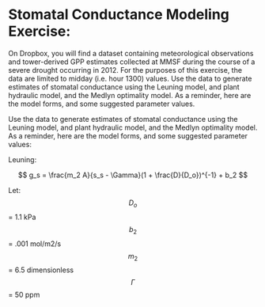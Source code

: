 # Stomatal Conductance Modeling Exercise:  

On Dropbox, you will find a dataset containing meteorological observations and tower-derived GPP estimates collected at MMSF during the course of a severe drought occurring in 2012.  For the purposes of this exercise, the data are limited to midday (i.e. hour 1300) values. Use the data to generate estimates of stomatal conductance using the Leuning model, and plant hydraulic model, and the Medlyn optimality model.  As a reminder, here are the model forms, and some suggested parameter values.

Use the data to generate estimates of stomatal conductance using the Leuning model, and plant hydraulic model, and the Medlyn optimality model.  As a reminder, here are the model forms, and some suggested parameter values:

Leuning:

$$ g_s = \frac{m_2 A}{s_s - \Gamma}(1 + \frac{D}{D_o})^{-1} + b_2 $$

Let:
$$D_o$$ = 1.1 kPa
$$b_2$$ = .001 mol/m2/s
$$m_2$$ = 6.5 dimensionless
$$\Gamma$$ = 50 ppm
